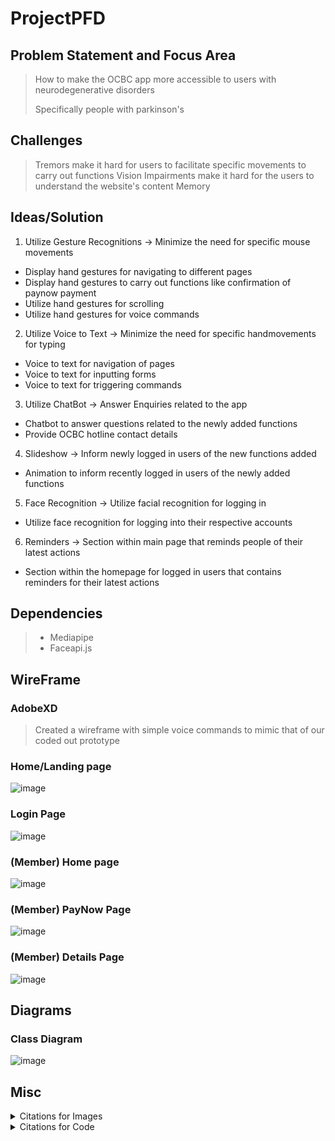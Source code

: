 # ProjectPFD

## Problem Statement and Focus Area

> How to make the OCBC app more accessible to users with neurodegenerative disorders
>
> Specifically people with parkinson's

## Challenges

> Tremors make it hard for users to facilitate specific movements to carry out functions
> Vision Impairments make it hard for the users to understand the website's content
> Memory

## Ideas/Solution

1. Utilize Gesture Recognitions -> Minimize the need for specific mouse movements

- Display hand gestures for navigating to different pages
- Display hand gestures to carry out functions like confirmation of paynow payment
- Utilize hand gestures for scrolling
- Utilize hand gestures for voice commands

2. Utilize Voice to Text -> Minimize the need for specific handmovements for typing

- Voice to text for navigation of pages
- Voice to text for inputting forms
- Voice to text for triggering commands

3. Utilize ChatBot -> Answer Enquiries related to the app

- Chatbot to answer questions related to the newly added functions
- Provide OCBC hotline contact details

4. Slideshow -> Inform newly logged in users of the new functions added

- Animation to inform recently logged in users of the newly added functions

5. Face Recognition -> Utilize facial recognition for logging in

- Utilize face recognition for logging into their respective accounts

6. Reminders -> Section within main page that reminds people of their latest actions

- Section within the homepage for logged in users that contains reminders for their latest actions

## Dependencies

> - Mediapipe
> - Faceapi.js

## WireFrame

### AdobeXD

> Created a wireframe with simple voice commands to mimic that of our coded out prototype

### Home/Landing page

![image](https://github.com/huixianglim/ProjectPFD/assets/116724250/12966a0e-2bd3-4c6c-a634-541ec4d67d3d)

### Login Page

![image](https://github.com/huixianglim/ProjectPFD/assets/116724250/019e6631-2e86-4995-a804-460a4c43829a)

### (Member) Home page

![image](https://github.com/huixianglim/ProjectPFD/assets/116724250/da41e3b0-693b-4310-8354-0d89c215de7c)

### (Member) PayNow Page

![image](https://github.com/huixianglim/ProjectPFD/assets/116724250/5aad58cd-6b9d-4788-b2a5-fdb43eeae00c)

### (Member) Details Page

![image](https://github.com/huixianglim/ProjectPFD/assets/116724250/38f353eb-3f5f-4a54-b486-d143356c40b4)

## Diagrams

### Class Diagram

![image](https://github.com/huixianglim/ProjectPFD/assets/116724250/813641cf-5ca9-49f7-9fd5-2e661b14b0de)

## Misc

<details>
<summary>Citations for Images</summary>

1.  https://www.singsaver.com.sg/blog/ocbc-frank-credit-card-the-perfect-card-for-gen-z

</details>

<details>
<summary>Citations for Code</summary>

1. https://developers.google.com/mediapipe/solutions/vision/gesture_recognizer

2. https://www.youtube.com/watch?v=yBgXx0FLYKc
</details>
